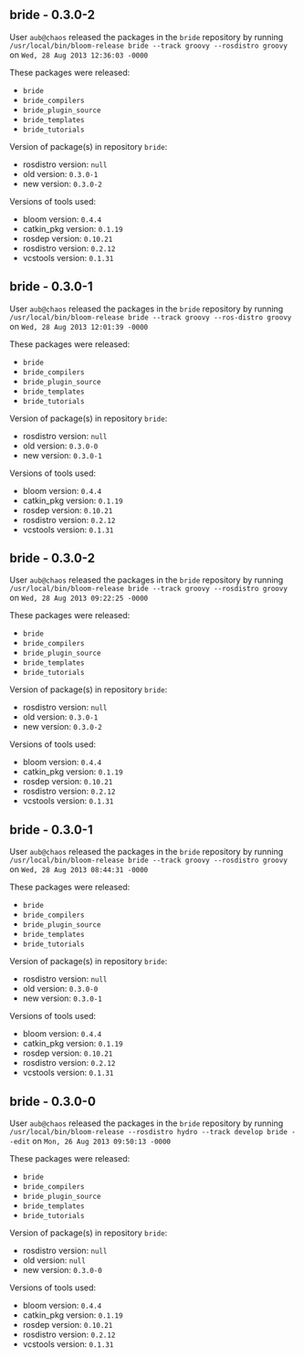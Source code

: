## bride - 0.3.0-2

User `aub@chaos` released the packages in the `bride` repository by running `/usr/local/bin/bloom-release bride --track groovy --rosdistro groovy` on `Wed, 28 Aug 2013 12:36:03 -0000`

These packages were released:
- `bride`
- `bride_compilers`
- `bride_plugin_source`
- `bride_templates`
- `bride_tutorials`

Version of package(s) in repository `bride`:
- rosdistro version: `null`
- old version: `0.3.0-1`
- new version: `0.3.0-2`

Versions of tools used:
- bloom version: `0.4.4`
- catkin_pkg version: `0.1.19`
- rosdep version: `0.10.21`
- rosdistro version: `0.2.12`
- vcstools version: `0.1.31`


## bride - 0.3.0-1

User `aub@chaos` released the packages in the `bride` repository by running `/usr/local/bin/bloom-release bride --track groovy --ros-distro groovy` on `Wed, 28 Aug 2013 12:01:39 -0000`

These packages were released:
- `bride`
- `bride_compilers`
- `bride_plugin_source`
- `bride_templates`
- `bride_tutorials`

Version of package(s) in repository `bride`:
- rosdistro version: `null`
- old version: `0.3.0-0`
- new version: `0.3.0-1`

Versions of tools used:
- bloom version: `0.4.4`
- catkin_pkg version: `0.1.19`
- rosdep version: `0.10.21`
- rosdistro version: `0.2.12`
- vcstools version: `0.1.31`


## bride - 0.3.0-2

User `aub@chaos` released the packages in the `bride` repository by running `/usr/local/bin/bloom-release bride --track groovy --rosdistro groovy` on `Wed, 28 Aug 2013 09:22:25 -0000`

These packages were released:
- `bride`
- `bride_compilers`
- `bride_plugin_source`
- `bride_templates`
- `bride_tutorials`

Version of package(s) in repository `bride`:
- rosdistro version: `null`
- old version: `0.3.0-1`
- new version: `0.3.0-2`

Versions of tools used:
- bloom version: `0.4.4`
- catkin_pkg version: `0.1.19`
- rosdep version: `0.10.21`
- rosdistro version: `0.2.12`
- vcstools version: `0.1.31`


## bride - 0.3.0-1

User `aub@chaos` released the packages in the `bride` repository by running `/usr/local/bin/bloom-release bride --track groovy --rosdistro groovy` on `Wed, 28 Aug 2013 08:44:31 -0000`

These packages were released:
- `bride`
- `bride_compilers`
- `bride_plugin_source`
- `bride_templates`
- `bride_tutorials`

Version of package(s) in repository `bride`:
- rosdistro version: `null`
- old version: `0.3.0-0`
- new version: `0.3.0-1`

Versions of tools used:
- bloom version: `0.4.4`
- catkin_pkg version: `0.1.19`
- rosdep version: `0.10.21`
- rosdistro version: `0.2.12`
- vcstools version: `0.1.31`


## bride - 0.3.0-0

User `aub@chaos` released the packages in the `bride` repository by running `/usr/local/bin/bloom-release --rosdistro hydro --track develop bride --edit` on `Mon, 26 Aug 2013 09:50:13 -0000`

These packages were released:
- `bride`
- `bride_compilers`
- `bride_plugin_source`
- `bride_templates`
- `bride_tutorials`

Version of package(s) in repository `bride`:
- rosdistro version: `null`
- old version: `null`
- new version: `0.3.0-0`

Versions of tools used:
- bloom version: `0.4.4`
- catkin_pkg version: `0.1.19`
- rosdep version: `0.10.21`
- rosdistro version: `0.2.12`
- vcstools version: `0.1.31`


